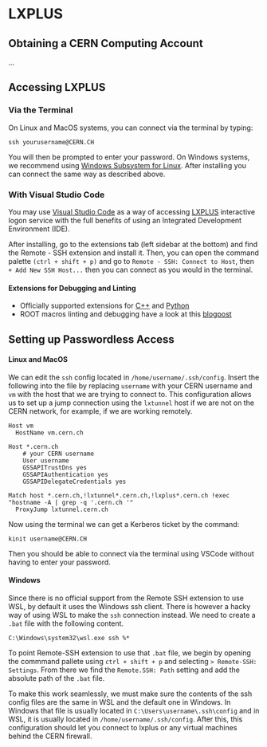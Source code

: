 # LXPLUS

## Obtaining a CERN Computing Account
...

## Accessing LXPLUS

### Via the Terminal
On Linux and MacOS systems, you can connect via the terminal by typing:

```ssh yourusername@CERN.CH```

You will then be prompted to enter your password. On Windows systems, we recommend using [Windows Subsystem for Linux](https://learn.microsoft.com/en-us/windows/wsl/install). After installing you can connect the same way as described above.


### With Visual Studio Code

You may use [Visual Studio Code](https://code.visualstudio.com/) as a way of accessing [LXPLUS](https://lxplusdoc.web.cern.ch/) interactive logon service with the full benefits of using an Integrated Development Environment (IDE). 

After installing, go to the extensions tab (left sidebar at the bottom) and find the Remote - SSH extension and install it. Then, you can open the command palette `(ctrl + shift + p)` and go to `Remote - SSH: Connect to Host`, then `+ Add New SSH Host...` then you can connect as you would in the terminal.

#### Extensions for Debugging and Linting
 - Officially supported extensions for [C++](https://code.visualstudio.com/docs/languages/cpp) and [Python](https://code.visualstudio.com/docs/languages/python) 
 - ROOT macros linting and debugging have a look at this [blogpost](https://root.cern/blog/root-on-vscode/)

## Setting up Passwordless Access

#### Linux and MacOS
We can edit the `ssh` config located in `/home/username/.ssh/config`. Insert the following into the file by replacing `username` with your CERN username and `vm` with the host that we are trying to connect to. This configuration allows us to set up a jump connection using the `lxtunnel` host if we are not on the CERN network, for example, if we are working remotely.

```
Host vm
  HostName vm.cern.ch

Host *.cern.ch
    # your CERN username
    User username
    GSSAPITrustDns yes
    GSSAPIAuthentication yes
    GSSAPIDelegateCredentials yes

Match host *.cern.ch,!lxtunnel*.cern.ch,!lxplus*.cern.ch !exec "hostname -A | grep -q '.cern.ch '"
  ProxyJump lxtunnel.cern.ch 
```

Now using the terminal we can get a Kerberos ticket by the command: 

```
kinit username@CERN.CH
```

Then you should be able to connect via the terminal using VSCode without having to enter your password.

#### Windows
Since there is no official support from the Remote SSH extension to use WSL, by default it uses the Windows ssh client. There is however a hacky way of using WSL to make the `ssh` connection instead. We need to create a `.bat` file with the following content. 

```
C:\Windows\system32\wsl.exe ssh %*
```

To point Remote-SSH extension to use that `.bat` file, we begin by opening the commmand pallete using `ctrl + shift + p` and selecting `> Remote-SSH: Settings`. From there we find the `Remote.SSH: Path` setting and add the absolute path of the `.bat` file. 

To make this work seamlessly, we must make sure the contents of the ssh config files are the same in WSL and the default one in Windows. In Windows that file is usually located in `C:\Users\username\.ssh\config` and in WSL, it is usually located in `/home/username/.ssh/config`. After this, this configuration should let you connect to lxplus or any virtual machines behind the CERN firewall.


